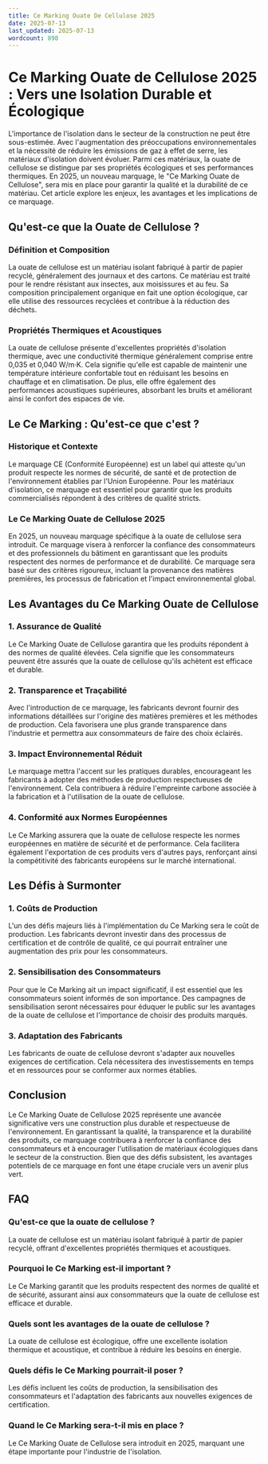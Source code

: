 ```yaml
---
title: Ce Marking Ouate De Cellulose 2025
date: 2025-07-13
last_updated: 2025-07-13
wordcount: 898
---
```


# Ce Marking Ouate de Cellulose 2025 : Vers une Isolation Durable et Écologique

L'importance de l'isolation dans le secteur de la construction ne peut être sous-estimée. Avec l'augmentation des préoccupations environnementales et la nécessité de réduire les émissions de gaz à effet de serre, les matériaux d'isolation doivent évoluer. Parmi ces matériaux, la ouate de cellulose se distingue par ses propriétés écologiques et ses performances thermiques. En 2025, un nouveau marquage, le "Ce Marking Ouate de Cellulose", sera mis en place pour garantir la qualité et la durabilité de ce matériau. Cet article explore les enjeux, les avantages et les implications de ce marquage.

## Qu'est-ce que la Ouate de Cellulose ?

### Définition et Composition

La ouate de cellulose est un matériau isolant fabriqué à partir de papier recyclé, généralement des journaux et des cartons. Ce matériau est traité pour le rendre résistant aux insectes, aux moisissures et au feu. Sa composition principalement organique en fait une option écologique, car elle utilise des ressources recyclées et contribue à la réduction des déchets.

### Propriétés Thermiques et Acoustiques

La ouate de cellulose présente d'excellentes propriétés d'isolation thermique, avec une conductivité thermique généralement comprise entre 0,035 et 0,040 W/m·K. Cela signifie qu'elle est capable de maintenir une température intérieure confortable tout en réduisant les besoins en chauffage et en climatisation. De plus, elle offre également des performances acoustiques supérieures, absorbant les bruits et améliorant ainsi le confort des espaces de vie.

## Le Ce Marking : Qu'est-ce que c'est ?

### Historique et Contexte

Le marquage CE (Conformité Européenne) est un label qui atteste qu'un produit respecte les normes de sécurité, de santé et de protection de l'environnement établies par l'Union Européenne. Pour les matériaux d'isolation, ce marquage est essentiel pour garantir que les produits commercialisés répondent à des critères de qualité stricts.

### Le Ce Marking Ouate de Cellulose 2025

En 2025, un nouveau marquage spécifique à la ouate de cellulose sera introduit. Ce marquage visera à renforcer la confiance des consommateurs et des professionnels du bâtiment en garantissant que les produits respectent des normes de performance et de durabilité. Ce marquage sera basé sur des critères rigoureux, incluant la provenance des matières premières, les processus de fabrication et l'impact environnemental global.

## Les Avantages du Ce Marking Ouate de Cellulose

### 1. Assurance de Qualité

Le Ce Marking Ouate de Cellulose garantira que les produits répondent à des normes de qualité élevées. Cela signifie que les consommateurs peuvent être assurés que la ouate de cellulose qu'ils achètent est efficace et durable.

### 2. Transparence et Traçabilité

Avec l'introduction de ce marquage, les fabricants devront fournir des informations détaillées sur l'origine des matières premières et les méthodes de production. Cela favorisera une plus grande transparence dans l'industrie et permettra aux consommateurs de faire des choix éclairés.

### 3. Impact Environnemental Réduit

Le marquage mettra l'accent sur les pratiques durables, encourageant les fabricants à adopter des méthodes de production respectueuses de l'environnement. Cela contribuera à réduire l'empreinte carbone associée à la fabrication et à l'utilisation de la ouate de cellulose.

### 4. Conformité aux Normes Européennes

Le Ce Marking assurera que la ouate de cellulose respecte les normes européennes en matière de sécurité et de performance. Cela facilitera également l'exportation de ces produits vers d'autres pays, renforçant ainsi la compétitivité des fabricants européens sur le marché international.

## Les Défis à Surmonter

### 1. Coûts de Production

L'un des défis majeurs liés à l'implémentation du Ce Marking sera le coût de production. Les fabricants devront investir dans des processus de certification et de contrôle de qualité, ce qui pourrait entraîner une augmentation des prix pour les consommateurs.

### 2. Sensibilisation des Consommateurs

Pour que le Ce Marking ait un impact significatif, il est essentiel que les consommateurs soient informés de son importance. Des campagnes de sensibilisation seront nécessaires pour éduquer le public sur les avantages de la ouate de cellulose et l'importance de choisir des produits marqués.

### 3. Adaptation des Fabricants

Les fabricants de ouate de cellulose devront s'adapter aux nouvelles exigences de certification. Cela nécessitera des investissements en temps et en ressources pour se conformer aux normes établies.

## Conclusion

Le Ce Marking Ouate de Cellulose 2025 représente une avancée significative vers une construction plus durable et respectueuse de l'environnement. En garantissant la qualité, la transparence et la durabilité des produits, ce marquage contribuera à renforcer la confiance des consommateurs et à encourager l'utilisation de matériaux écologiques dans le secteur de la construction. Bien que des défis subsistent, les avantages potentiels de ce marquage en font une étape cruciale vers un avenir plus vert.

## FAQ

### Qu'est-ce que la ouate de cellulose ?

La ouate de cellulose est un matériau isolant fabriqué à partir de papier recyclé, offrant d'excellentes propriétés thermiques et acoustiques.

### Pourquoi le Ce Marking est-il important ?

Le Ce Marking garantit que les produits respectent des normes de qualité et de sécurité, assurant ainsi aux consommateurs que la ouate de cellulose est efficace et durable.

### Quels sont les avantages de la ouate de cellulose ?

La ouate de cellulose est écologique, offre une excellente isolation thermique et acoustique, et contribue à réduire les besoins en énergie.

### Quels défis le Ce Marking pourrait-il poser ?

Les défis incluent les coûts de production, la sensibilisation des consommateurs et l'adaptation des fabricants aux nouvelles exigences de certification.

### Quand le Ce Marking sera-t-il mis en place ?

Le Ce Marking Ouate de Cellulose sera introduit en 2025, marquant une étape importante pour l'industrie de l'isolation.